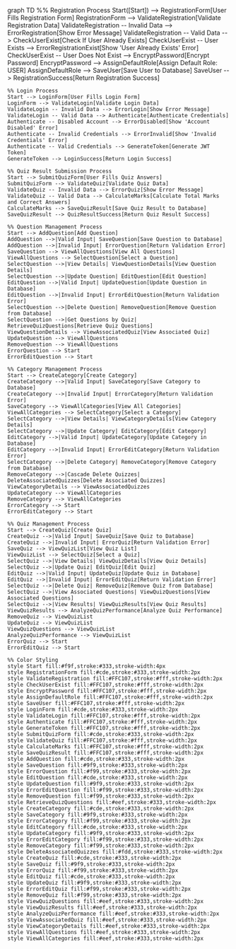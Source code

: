 graph TD
    %% Registration Process
    Start([Start]) --> RegistrationForm[User Fills Registration Form]
    RegistrationForm --> ValidateRegistration[Validate Registration Data]
    ValidateRegistration -- Invalid Data --> ErrorRegistration[Show Error Message]
    ValidateRegistration -- Valid Data --> CheckUserExist[Check If User Already Exists]
    CheckUserExist -- User Exists --> ErrorRegistrationExist[Show 'User Already Exists' Error]
    CheckUserExist -- User Does Not Exist --> EncryptPassword[Encrypt Password]
    EncryptPassword --> AssignDefaultRole[Assign Default Role: USER]
    AssignDefaultRole --> SaveUser[Save User to Database]
    SaveUser --> RegistrationSuccess[Return Registration Success]

    %% Login Process
    Start --> LoginForm[User Fills Login Form]
    LoginForm --> ValidateLogin[Validate Login Data]
    ValidateLogin -- Invalid Data --> ErrorLogin[Show Error Message]
    ValidateLogin -- Valid Data --> Authenticate[Authenticate Credentials]
    Authenticate -- Disabled Account --> ErrorDisabled[Show 'Account Disabled' Error]
    Authenticate -- Invalid Credentials --> ErrorInvalid[Show 'Invalid Credentials' Error]
    Authenticate -- Valid Credentials --> GenerateToken[Generate JWT Token]
    GenerateToken --> LoginSuccess[Return Login Success]

    %% Quiz Result Submission Process
    Start --> SubmitQuizForm[User Fills Quiz Answers]
    SubmitQuizForm --> ValidateQuiz[Validate Quiz Data]
    ValidateQuiz -- Invalid Data --> ErrorQuiz[Show Error Message]
    ValidateQuiz -- Valid Data --> CalculateMarks[Calculate Total Marks and Correct Answers]
    CalculateMarks --> SaveQuizResult[Save Quiz Result to Database]
    SaveQuizResult --> QuizResultSuccess[Return Quiz Result Success]

    %% Question Management Process
    Start --> AddQuestion[Add Question]
    AddQuestion -->|Valid Input| SaveQuestion[Save Question to Database]
    AddQuestion -->|Invalid Input| ErrorQuestion[Return Validation Error]
    SaveQuestion --> ViewAllQuestions[View All Questions]
    ViewAllQuestions --> SelectQuestion[Select a Question]
    SelectQuestion -->|View Details| ViewQuestionDetails[View Question Details]
    SelectQuestion -->|Update Question| EditQuestion[Edit Question]
    EditQuestion -->|Valid Input| UpdateQuestion[Update Question in Database]
    EditQuestion -->|Invalid Input| ErrorEditQuestion[Return Validation Error]
    SelectQuestion -->|Delete Question| RemoveQuestion[Remove Question from Database]
    SelectQuestion -->|Get Questions by Quiz| RetrieveQuizQuestions[Retrieve Quiz Questions]
    ViewQuestionDetails --> ViewAssociatedQuiz[View Associated Quiz]
    UpdateQuestion --> ViewAllQuestions
    RemoveQuestion --> ViewAllQuestions
    ErrorQuestion --> Start
    ErrorEditQuestion --> Start

    %% Category Management Process
    Start --> CreateCategory[Create Category]
    CreateCategory -->|Valid Input| SaveCategory[Save Category to Database]
    CreateCategory -->|Invalid Input| ErrorCategory[Return Validation Error]
    SaveCategory --> ViewAllCategories[View All Categories]
    ViewAllCategories --> SelectCategory[Select a Category]
    SelectCategory -->|View Details| ViewCategoryDetails[View Category Details]
    SelectCategory -->|Update Category| EditCategory[Edit Category]
    EditCategory -->|Valid Input| UpdateCategory[Update Category in Database]
    EditCategory -->|Invalid Input| ErrorEditCategory[Return Validation Error]
    SelectCategory -->|Delete Category| RemoveCategory[Remove Category from Database]
    RemoveCategory -->|Cascade Delete Quizzes| DeleteAssociatedQuizzes[Delete Associated Quizzes]
    ViewCategoryDetails --> ViewAssociatedQuizzes
    UpdateCategory --> ViewAllCategories
    RemoveCategory --> ViewAllCategories
    ErrorCategory --> Start
    ErrorEditCategory --> Start

    %% Quiz Management Process
    Start --> CreateQuiz[Create Quiz]
    CreateQuiz -->|Valid Input| SaveQuiz[Save Quiz to Database]
    CreateQuiz -->|Invalid Input| ErrorQuiz[Return Validation Error]
    SaveQuiz --> ViewQuizList[View Quiz List]
    ViewQuizList --> SelectQuiz[Select a Quiz]
    SelectQuiz -->|View Details| ViewQuizDetails[View Quiz Details]
    SelectQuiz -->|Update Quiz| EditQuiz[Edit Quiz]
    EditQuiz -->|Valid Input| UpdateQuiz[Update Quiz in Database]
    EditQuiz -->|Invalid Input| ErrorEditQuiz[Return Validation Error]
    SelectQuiz -->|Delete Quiz| RemoveQuiz[Remove Quiz from Database]
    SelectQuiz -->|View Associated Questions| ViewQuizQuestions[View Associated Questions]
    SelectQuiz -->|View Results| ViewQuizResults[View Quiz Results]
    ViewQuizResults --> AnalyzeQuizPerformance[Analyze Quiz Performance]
    RemoveQuiz --> ViewQuizList
    UpdateQuiz --> ViewQuizList
    ViewQuizQuestions --> ViewQuizList
    AnalyzeQuizPerformance --> ViewQuizList
    ErrorQuiz --> Start
    ErrorEditQuiz --> Start

    %% Color Styling
    style Start fill:#f9f,stroke:#333,stroke-width:4px
    style RegistrationForm fill:#cde,stroke:#333,stroke-width:2px
    style ValidateRegistration fill:#FFC107,stroke:#fff,stroke-width:2px
    style CheckUserExist fill:#FFC107,stroke:#fff,stroke-width:2px
    style EncryptPassword fill:#FFC107,stroke:#fff,stroke-width:2px
    style AssignDefaultRole fill:#FFC107,stroke:#fff,stroke-width:2px
    style SaveUser fill:#FFC107,stroke:#fff,stroke-width:2px
    style LoginForm fill:#cde,stroke:#333,stroke-width:2px
    style ValidateLogin fill:#FFC107,stroke:#fff,stroke-width:2px
    style Authenticate fill:#FFC107,stroke:#fff,stroke-width:2px
    style GenerateToken fill:#FFC107,stroke:#fff,stroke-width:2px
    style SubmitQuizForm fill:#cde,stroke:#333,stroke-width:2px
    style ValidateQuiz fill:#FFC107,stroke:#fff,stroke-width:2px
    style CalculateMarks fill:#FFC107,stroke:#fff,stroke-width:2px
    style SaveQuizResult fill:#FFC107,stroke:#fff,stroke-width:2px
    style AddQuestion fill:#cde,stroke:#333,stroke-width:2px
    style SaveQuestion fill:#9f9,stroke:#333,stroke-width:2px
    style ErrorQuestion fill:#f99,stroke:#333,stroke-width:2px
    style EditQuestion fill:#cde,stroke:#333,stroke-width:2px
    style UpdateQuestion fill:#9f9,stroke:#333,stroke-width:2px
    style ErrorEditQuestion fill:#f99,stroke:#333,stroke-width:2px
    style RemoveQuestion fill:#f99,stroke:#333,stroke-width:2px
    style RetrieveQuizQuestions fill:#eef,stroke:#333,stroke-width:2px
    style CreateCategory fill:#cde,stroke:#333,stroke-width:2px
    style SaveCategory fill:#9f9,stroke:#333,stroke-width:2px
    style ErrorCategory fill:#f99,stroke:#333,stroke-width:2px
    style EditCategory fill:#cde,stroke:#333,stroke-width:2px
    style UpdateCategory fill:#9f9,stroke:#333,stroke-width:2px
    style ErrorEditCategory fill:#f99,stroke:#333,stroke-width:2px
    style RemoveCategory fill:#f99,stroke:#333,stroke-width:2px
    style DeleteAssociatedQuizzes fill:#fdd,stroke:#333,stroke-width:2px
    style CreateQuiz fill:#cde,stroke:#333,stroke-width:2px
    style SaveQuiz fill:#9f9,stroke:#333,stroke-width:2px
    style ErrorQuiz fill:#f99,stroke:#333,stroke-width:2px
    style EditQuiz fill:#cde,stroke:#333,stroke-width:2px
    style UpdateQuiz fill:#9f9,stroke:#333,stroke-width:2px
    style ErrorEditQuiz fill:#f99,stroke:#333,stroke-width:2px
    style RemoveQuiz fill:#f99,stroke:#333,stroke-width:2px
    style ViewQuizQuestions fill:#eef,stroke:#333,stroke-width:2px
    style ViewQuizResults fill:#eef,stroke:#333,stroke-width:2px
    style AnalyzeQuizPerformance fill:#eef,stroke:#333,stroke-width:2px
    style ViewAssociatedQuiz fill:#eef,stroke:#333,stroke-width:2px
    style ViewCategoryDetails fill:#eef,stroke:#333,stroke-width:2px
    style ViewAllQuestions fill:#eef,stroke:#333,stroke-width:2px
    style ViewAllCategories fill:#eef,stroke:#333,stroke-width:2px
